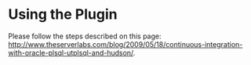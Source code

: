 # Using the Plugin #

Please follow the steps described on this page: http://www.theserverlabs.com/blog/2009/05/18/continuous-integration-with-oracle-plsql-utplsql-and-hudson/.